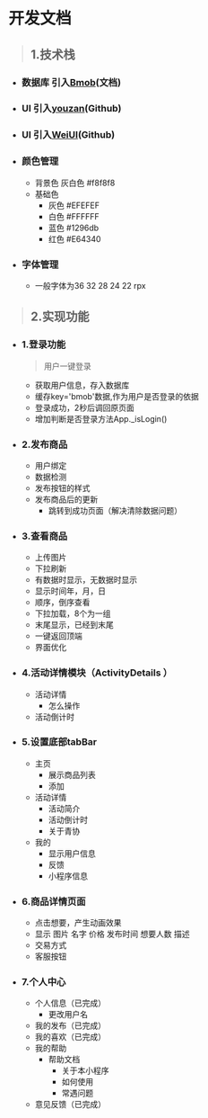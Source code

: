 # 开发文档
>## 1.技术栈
- ### 数据库 引入[Bmob](http://doc.bmob.cn/data/wechat_app_new/index.html)(文档)
- ### UI 引入[youzan](https://github.com/youzan/vant-weapp)(Github)
- ### UI 引入[WeiUI](https://github.com/Tencent/weui-wxss/)(Github)
- ### 颜色管理
   - 背景色 灰白色 #f8f8f8 
   - 基础色
      - 灰色 #EFEFEF
      - 白色 #FFFFFF
      - 蓝色 #1296db
      - 红色 #E64340
- ### 字体管理
   - 一般字体为36 32 28 24 22 rpx

>## 2.实现功能
- ### 1.登录功能
   > 用户一键登录
   - 获取用户信息，存入数据库
   - 缓存key='bmob'数据,作为用户是否登录的依据
   - 登录成功，2秒后调回原页面
   - 增加判断是否登录方法App._isLogin()
- ### 2.发布商品
   - 用户绑定
   - 数据检测
   - 发布按钮的样式
   - 发布商品后的更新
      - 跳转到成功页面（解决清除数据问题）

- ### 3.查看商品
   - 上传图片
   - 下拉刷新
   - 有数据时显示，无数据时显示
   - 显示时间年，月，日
   - 顺序，倒序查看
   - 下拉加载，8个为一组
   - 末尾显示，已经到末尾
   - 一键返回顶端
   - 界面优化

- ### 4.活动详情模块（ActivityDetails ）
   - 活动详情
      - 怎么操作
   - 活动倒计时

- ### 5.设置底部tabBar
   - 主页 
      - 展示商品列表
      - 添加
   - 活动详情
      - 活动简介
      - 活动倒计时
      - 关于青协
   - 我的
      - 显示用户信息
      - 反馈
      - 小程序信息
- ### 6.商品详情页面
   - 点击想要，产生动画效果
   - 显示 图片 名字 价格 发布时间 想要人数 描述
   - 交易方式
   - 客服按钮
- ### 7.个人中心
   - 个人信息（已完成）
      - 更改用户名
   - 我的发布（已完成）
   - 我的喜欢（已完成）
   - 我的帮助
      - 帮助文档
         - 关于本小程序
         - 如何使用
         - 常遇问题
   - 意见反馈（已完成）